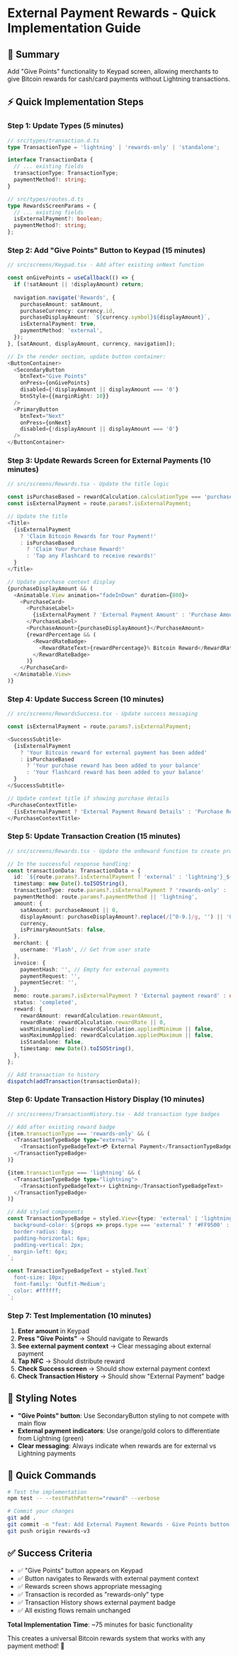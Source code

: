 # External Payment Rewards - Quick Implementation Guide

## 🎯 Summary
Add "Give Points" functionality to Keypad screen, allowing merchants to give Bitcoin rewards for cash/card payments without Lightning transactions.

## ⚡ Quick Implementation Steps

### Step 1: Update Types (5 minutes)
```typescript
// src/types/transaction.d.ts
type TransactionType = 'lightning' | 'rewards-only' | 'standalone';

interface TransactionData {
  // ... existing fields
  transactionType: TransactionType;
  paymentMethod?: string;
}

// src/types/routes.d.ts  
type RewardsScreenParams = {
  // ... existing fields
  isExternalPayment?: boolean;
  paymentMethod?: string;
};
```

### Step 2: Add "Give Points" Button to Keypad (15 minutes)
```typescript
// src/screens/Keypad.tsx - Add after existing onNext function

const onGivePoints = useCallback(() => {
  if (!satAmount || !displayAmount) return;
  
  navigation.navigate('Rewards', {
    purchaseAmount: satAmount,
    purchaseCurrency: currency.id,
    purchaseDisplayAmount: `${currency.symbol}${displayAmount}`,
    isExternalPayment: true,
    paymentMethod: 'external',
  });
}, [satAmount, displayAmount, currency, navigation]);

// In the render section, update button container:
<ButtonContainer>
  <SecondaryButton
    btnText="Give Points"
    onPress={onGivePoints}
    disabled={!displayAmount || displayAmount === '0'}
    btnStyle={{marginRight: 10}}
  />
  <PrimaryButton
    btnText="Next"
    onPress={onNext}
    disabled={!displayAmount || displayAmount === '0'}
  />
</ButtonContainer>
```

### Step 3: Update Rewards Screen for External Payments (10 minutes)
```typescript
// src/screens/Rewards.tsx - Update the title logic

const isPurchaseBased = rewardCalculation.calculationType === 'purchase-based';
const isExternalPayment = route.params?.isExternalPayment;

// Update the title
<Title>
  {isExternalPayment 
    ? 'Claim Bitcoin Rewards for Your Payment!'
    : isPurchaseBased 
      ? 'Claim Your Purchase Reward!' 
      : 'Tap any Flashcard to receive rewards!'
  }
</Title>

// Update purchase context display
{purchaseDisplayAmount && (
  <Animatable.View animation="fadeInDown" duration={800}>
    <PurchaseCard>
      <PurchaseLabel>
        {isExternalPayment ? 'External Payment Amount' : 'Purchase Amount'}
      </PurchaseLabel>
      <PurchaseAmount>{purchaseDisplayAmount}</PurchaseAmount>
      {rewardPercentage && (
        <RewardRateBadge>
          <RewardRateText>{rewardPercentage}% Bitcoin Reward</RewardRateText>
        </RewardRateBadge>
      )}
    </PurchaseCard>
  </Animatable.View>
)}
```

### Step 4: Update Success Screen (10 minutes)
```typescript
// src/screens/RewardsSuccess.tsx - Update success messaging

const isExternalPayment = route.params?.isExternalPayment;

<SuccessSubtitle>
  {isExternalPayment
    ? 'Your Bitcoin reward for external payment has been added'
    : isPurchaseBased 
      ? 'Your purchase reward has been added to your balance'
      : 'Your flashcard reward has been added to your balance'
  }
</SuccessSubtitle>

// Update context title if showing purchase details
<PurchaseContextTitle>
  {isExternalPayment ? 'External Payment Reward Details' : 'Purchase Reward Details'}
</PurchaseContextTitle>
```

### Step 5: Update Transaction Creation (15 minutes)
```typescript
// src/screens/Rewards.tsx - Update the onReward function to create proper transaction

// In the successful response handling:
const transactionData: TransactionData = {
  id: `${route.params?.isExternalPayment ? 'external' : 'lightning'}_${Date.now()}`,
  timestamp: new Date().toISOString(),
  transactionType: route.params?.isExternalPayment ? 'rewards-only' : 'lightning',
  paymentMethod: route.params?.paymentMethod || 'lightning',
  amount: {
    satAmount: purchaseAmount || 0,
    displayAmount: purchaseDisplayAmount?.replace(/[^0-9.]/g, '') || '0',
    currency,
    isPrimaryAmountSats: false,
  },
  merchant: {
    username: 'Flash', // Get from user state
  },
  invoice: {
    paymentHash: '', // Empty for external payments
    paymentRequest: '',
    paymentSecret: '',
  },
  memo: route.params?.isExternalPayment ? 'External payment reward' : undefined,
  status: 'completed',
  reward: {
    rewardAmount: rewardCalculation.rewardAmount,
    rewardRate: rewardCalculation.rewardRate || 0,
    wasMinimumApplied: rewardCalculation.appliedMinimum || false,
    wasMaximumApplied: rewardCalculation.appliedMaximum || false,
    isStandalone: false,
    timestamp: new Date().toISOString(),
  },
};

// Add transaction to history
dispatch(addTransaction(transactionData));
```

### Step 6: Update Transaction History Display (10 minutes)
```typescript
// src/screens/TransactionHistory.tsx - Add transaction type badges

// Add after existing reward badge
{item.transactionType === 'rewards-only' && (
  <TransactionTypeBadge type="external">
    <TransactionTypeBadgeText>💳 External Payment</TransactionTypeBadgeText>
  </TransactionTypeBadge>
)}

{item.transactionType === 'lightning' && (
  <TransactionTypeBadge type="lightning">
    <TransactionTypeBadgeText>⚡ Lightning</TransactionTypeBadgeText>
  </TransactionTypeBadge>
)}

// Add styled components
const TransactionTypeBadge = styled.View<{type: 'external' | 'lightning'}>`
  background-color: ${props => props.type === 'external' ? '#FF9500' : '#007856'};
  border-radius: 8px;
  padding-horizontal: 6px;
  padding-vertical: 2px;
  margin-left: 6px;
`;

const TransactionTypeBadgeText = styled.Text`
  font-size: 10px;
  font-family: 'Outfit-Medium';
  color: #ffffff;
`;
```

### Step 7: Test Implementation (10 minutes)

1. **Enter amount** in Keypad
2. **Press "Give Points"** → Should navigate to Rewards
3. **See external payment context** → Clear messaging about external payment
4. **Tap NFC** → Should distribute reward
5. **Check Success screen** → Should show external payment context
6. **Check Transaction History** → Should show "External Payment" badge

## 🎨 Styling Notes

- **"Give Points" button**: Use SecondaryButton styling to not compete with main flow
- **External payment indicators**: Use orange/gold colors to differentiate from Lightning (green)
- **Clear messaging**: Always indicate when rewards are for external vs Lightning payments

## 🚀 Quick Commands

```bash
# Test the implementation
npm test -- --testPathPattern="reward" --verbose

# Commit your changes
git add .
git commit -m "feat: Add External Payment Rewards - Give Points button for cash/card transactions"
git push origin rewards-v3
```

## ✅ Success Criteria

- ✅ "Give Points" button appears on Keypad
- ✅ Button navigates to Rewards with external payment context
- ✅ Rewards screen shows appropriate messaging
- ✅ Transaction is recorded as "rewards-only" type
- ✅ Transaction History shows external payment badge
- ✅ All existing flows remain unchanged

**Total Implementation Time**: ~75 minutes for basic functionality

This creates a universal Bitcoin rewards system that works with any payment method! 🎉 